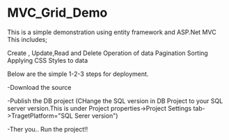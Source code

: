 # MVC_Grid_Demo

This is a simple demonstration using entity framework and ASP.Net MVC
This includes;

Create , Update,Read and Delete Operation of data
Pagination
Sorting
Applying CSS Styles to data

Below are the simple 1-2-3 steps for deployment.

-Download the source

-Publish the DB project (CHange the SQL version in DB Project to your SQL server version.This is under Project properties->Project Settings tab->TragetPlatform="SQL Serer version")

-Ther you.. Run the project!!
